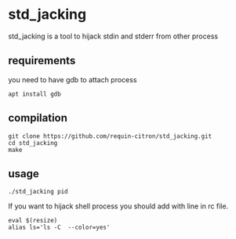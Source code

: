 # std_jacking

std_jacking is a tool to hijack stdin and stderr from other process

## requirements

you need to have gdb to attach process


```apt install gdb```

## compilation

```
git clone https://github.com/requin-citron/std_jacking.git
cd std_jacking
make
```

## usage

```
./std_jacking pid
```

If you want to hijack shell process you should add
with line in rc file.
```
eval $(resize)
alias ls='ls -C  --color=yes'
```
